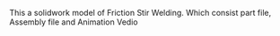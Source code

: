 This a solidwork model of Friction Stir Welding. Which consist part file, Assembly file and Animation Vedio
